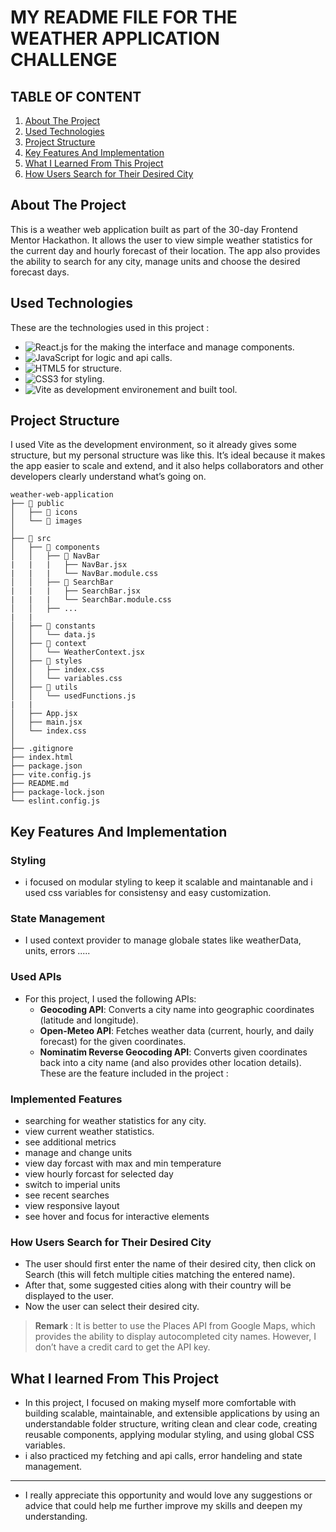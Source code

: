 # MY README FILE FOR THE WEATHER APPLICATION CHALLENGE

## TABLE OF CONTENT

  <ol>
    <li>
      <a href="#about-the-project"> About The Project</a>
    </li>
     <li>
     <a href="#used-technologies">Used Technologies</a>
    </li>
     <li>
     <a href="#project-structure">Project Structure</a>
    </li>
     <li>
      <a href="#key-features-and-implementation">Key Features And Implementation</a>
    </li>
       <li>
     <a href="#what-i-learned-from-this-project">What I Learned From This Project</a>
    </li>
    <li>
     <a href="#how-users-search-for-their-desired-city">How Users Search for Their Desired City</a>
    </li>
  </ol>


## About The Project
This is a weather web application built as part of the 30-day Frontend Mentor Hackathon.
It allows the user to view simple weather statistics for the current day and hourly forecast of their location.
The app also provides the ability to search for any city, manage units and choose the desired forecast days.


## Used Technologies
These are the technologies used in this project :

* ![React.js](https://img.shields.io/badge/React-20232A?style=for-the-badge&logo=react&logoColor=61DAFB)  for the making the interface and manage components.
* ![JavaScript](https://img.shields.io/badge/JavaScript-323330?style=for-the-badge&logo=javascript&logoColor=F7DF1E)  for logic and api calls.
* ![HTML5](https://img.shields.io/badge/HTML5-E34F26?style=for-the-badge&logo=html5&logoColor=white)  for structure.
* ![CSS3](https://img.shields.io/badge/CSS3-1572B6?style=for-the-badge&logo=css3&logoColor=white)  for styling.
* ![Vite](https://img.shields.io/badge/Vite-646CFF?style=for-the-badge&logo=vite&logoColor=FFD62E)  as development environement and built tool.
 

## Project Structure
I used Vite as the development environment, so it already gives some structure, but my personal structure was like this. It’s ideal because it makes the app easier to scale and extend, and it also helps collaborators and other developers clearly understand what’s going on.
```
weather-web-application
├── 📂 public
│   ├── 📂 icons
│   └── 📂 images
│
├── 📂 src
│   ├── 📂 components
│   │   ├── 📂 NavBar
|   |   |   ├── NavBar.jsx
|   |   |   └── NavBar.module.css
│   │   ├── 📂 SearchBar
|   |   |   ├── SearchBar.jsx
|   |   |   └── SearchBar.module.css
│   │   ├── ...
|   |
│   ├── 📂 constants
│   │   └── data.js
│   ├── 📂 context
│   │   └── WeatherContext.jsx
│   ├── 📂 styles
│   │   ├── index.css
│   │   └── variables.css
│   ├── 📂 utils
│   │   └── usedFunctions.js
|   |
│   ├── App.jsx
│   ├── main.jsx
│   └── index.css
│
├── .gitignore
├── index.html
├── package.json
├── vite.config.js
├── README.md
├── package-lock.json
└── eslint.config.js
```

## Key Features And Implementation
### Styling
- i focused on modular styling to keep it scalable and maintanable and i used css variables for consistensy and easy customization.
### State Management
- I used context provider to manage globale states like weatherData, units, errors .....
### Used APIs
- For this project, I used the following APIs:
  - **Geocoding API**: Converts a city name into geographic coordinates (latitude and longitude).
  - **Open-Meteo API**: Fetches weather data (current, hourly, and daily forecast) for the given coordinates.
  - **Nominatim Reverse Geocoding API**: Converts given coordinates back into a city name (and also provides other location details).
These are the feature included in the project :

### Implemented Features
<ul>
  <li>searching for weather statistics for any city.</li>
  <li>view current weather statistics.</li>
  <li>see additional metrics</li>
  <li>manage and change units</li>
  <li>view  day forcast with max and min temperature</li>
  <li>view hourly forcast for selected day</li>
  <li>switch to imperial units</li>
  <li>see recent searches</li>
  <li>view responsive layout</li>
  <li>see hover and focus for interactive elements</li>
</ul>

### How Users Search for Their Desired City
- The user should first enter the name of their desired city, then click on Search (this will fetch multiple cities matching the entered name).
- After that, some suggested cities along with their country will be displayed to the user.
- Now the user can select their desired city.


> **Remark** :
> It is better to use the Places API from Google Maps, which provides the ability to display autocompleted city names. However, I don’t have a credit card to get the API key.


## What I learned From This Project
- In this project, I focused on making myself more comfortable with building scalable, maintainable, and extensible applications by using an understandable folder structure, writing clean and clear code, creating reusable components, applying modular styling, and using global CSS variables.
- i also practiced my fetching and api calls, error handeling and state management.

---
- I really appreciate this opportunity and would love any suggestions or advice that could help me further improve my skills and deepen my understanding.







